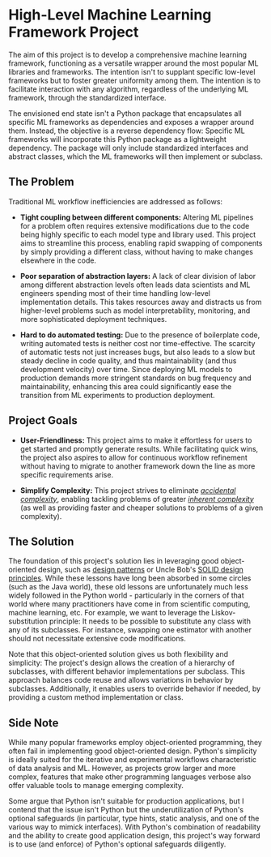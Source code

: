 # High-Level Machine Learning Framework Project

The aim of this project is to develop a comprehensive machine learning framework, functioning as a versatile wrapper around the most popular ML libraries and frameworks. The intention isn't to supplant specific low-level frameworks but to foster greater uniformity among them. The intention is to facilitate interaction with any algorithm, regardless of the underlying ML framework, through the standardized interface.

The envisioned end state isn't a Python package that encapsulates all specific ML frameworks as dependencies and exposes a wrapper around them. Instead, the objective is a reverse dependency flow: Specific ML frameworks will incorporate this Python package as a lightweight dependency. The package will only include standardized interfaces and abstract classes, which the ML frameworks will then implement or subclass.

## The Problem

Traditional ML workflow inefficiencies are addressed as follows:

- **Tight coupling between different components:** Altering ML pipelines for a problem often requires extensive modifications due to the code being highly specific to each model type and library used. This project aims to streamline this process, enabling rapid swapping of components by simply providing a different class, without having to make changes elsewhere in the code.
 
- **Poor separation of abstraction layers:** A lack of clear division of labor among different abstraction levels often leads data scientists and ML engineers spending most of their time handling low-level implementation details. This takes resources away and distracts us from higher-level problems such as model interpretability, monitoring, and more sophisticated deployment techniques.

- **Hard to do automated testing:** Due to the presence of boilerplate code, writing automated tests is neither cost nor time-effective. The scarcity of automatic tests not just increases bugs, but also leads to a slow but steady decline in code quality, and thus maintainability (and thus development velocity) over time. Since deploying ML models to production demands more stringent standards on bug frequency and maintainability, enhancing this area could significantly ease the transition from ML experiments to production deployment.

## Project Goals

- **User-Friendliness:** This project aims to make it effortless for users to get started and promptly generate results. While facilitating quick wins, the project also aspires to allow for continuous workflow refinement without having to migrate to another framework down the line as more specific requirements arise.

- **Simplify Complexity:** This project strives to eliminate [*accidental complexity*](https://en.wikipedia.org/wiki/No_Silver_Bullet#Summary), enabling tackling problems of greater [*inherent complexity*](https://en.wikipedia.org/wiki/No_Silver_Bullet#Summary) (as well as providing faster and cheaper solutions to problems of a given complexity).

## The Solution

The foundation of this project's solution lies in leveraging good object-oriented design, such as [design patterns](https://en.wikipedia.org/wiki/Design_Patterns) or Uncle Bob's [SOLID design principles](https://en.wikipedia.org/wiki/SOLID). While these lessons have long been absorbed in some circles (such as the Java world), these old lessons are unfortunately much less widely followed in the Python world - particularly in the corners of that world where many practitioners have come in from scientific computing, machine learning, etc. For example, we want to leverage the Liskov-substitution principle: It needs to be possible to substitute any class with any of its subclasses. For instance, swapping one estimator with another should not necessitate extensive code modifications.

Note that this object-oriented solution gives us both flexibility and simplicity: The project's design allows the creation of a hierarchy of subclasses, with different behavior implementations per subclass. This approach balances code reuse and allows variations in behavior by subclasses. Additionally, it enables users to override behavior if needed, by providing a custom method implementation or class.

## Side Note

While many popular frameworks employ object-oriented programming, they often fail in implementing good object-oriented design. Python's simplicity is ideally suited for the iterative and experimental workflows characteristic of data analysis and ML. However, as projects grow larger and more complex, features that make other programming languages verbose also offer valuable tools to manage emerging complexity. 

Some argue that Python isn't suitable for production applications, but I contend that the issue isn't Python but the underutilization of Python's optional safeguards (in particular, type hints, static analysis, and one of the various way to mimick interfaces). With Python's combination of readability and the ability to create good application design, this project's way forward is to use (and enforce) of Python's optional safeguards diligently.
